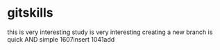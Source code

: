 
# gitskills
this is very interesting
study is very interesting
creating  a new branch is quick AND simple
1607insert
1041add
